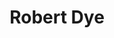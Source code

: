 ---
title: Robert Dye
qrcode: data:image/png;base64,iVBORw0KGgoAAAANSUhEUgAAAQAAAAEAAQMAAABmvDolAAAABlBMVEX///8AAABVwtN&#43;AAAB&#43;UlEQVR42uyYsbH0IAyE10NASAmUQmdnuzNKoQRCAo33H8ncf/feXPSik8cK8ZeApPVKuOOOO/4WK0kOlNCB2MGBB5Ke8VoAgGUAktrCjsAGpDo/&#43;AECuY9MSe0Rewlsq6RKNo&#43;AHgGJwZLlFaDVWYdEUq4IWE1mkk0fIJDbp6L9dsD0IddnTY68ywcB&#43;XLgjFzZ8YiqdNzlg6R/OaAlZ1p9Zkkwr9kuBohWYCaQt9gLyQOJy1tneQAgZ10KsuoDIrfAekRurgCyIpKWLEBiW8lKegN62dnU5Kwj1TCA0AtHvhgQejmgXi7vA0WTKokq784ArCNbd6mCx7b8yqYHYA0dD70mmxpT/RKo&#43;gBPAALrec1Zcnk707deC0DiEVuRxKeYn&#43;/gCphDkLXUMCth13yJuQsAdj9zburlJLZFUN5bzwMwfXVlzxsSzTAAfKncdQAVEFEXZPp3BP0X/6jJ7wdCh4qeTQxdTxaqPuTNF0BVuCKprQMFscH04TUluQCAomM1O5ZhFns3b/0&#43;sV4AeM56/w2sCgiO2FwBc3kImpfTTFLS&#43;/jgA3juQKyrCtlM5X6vQL8dmPuoYAKh08FybkUuCVQkzZ9q&#43;s7&#43;4R18AGIqbi7o3B7AFTC9HJAPc9nWUvQGzOVhYJvTwRxIt0sBd9xxx8/4FwAA//&#43;dJn&#43;HYiXLawAAAABJRU5ErkJggg==
index: false
private: true
---